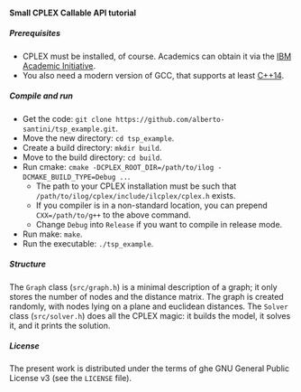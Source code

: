 #### Small CPLEX Callable API tutorial

##### Prerequisites

* CPLEX must be installed, of course. Academics can obtain it via the [IBM Academic Initiative](https://developer.ibm.com/academic/).
* You also need a modern version of GCC, that supports at least [C++14](https://en.wikipedia.org/wiki/C++14).

##### Compile and run

* Get the code: `git clone https://github.com/alberto-santini/tsp_example.git`.
* Move the new directory: `cd tsp_example`.
* Create a build directory: `mkdir build`.
* Move to the build directory: `cd build`.
* Run cmake: `cmake -DCPLEX_ROOT_DIR=/path/to/ilog -DCMAKE_BUILD_TYPE=Debug ..`.
  * The path to your CPLEX installation must be such that `/path/to/ilog/cplex/include/ilcplex/cplex.h` exists.
  * If you compiler is in a non-standard location, you can prepend `CXX=/path/to/g++` to the above command.
  * Change `Debug` into `Release` if you want to compile in release mode.
* Run make: `make`.
* Run the executable: `./tsp_example`.

##### Structure

The `Graph` class (`src/graph.h`) is a minimal description of a graph; it only stores the number of nodes and the distance matrix. The graph is created randomly, with nodes lying on a plane and euclidean distances. The `Solver` class (`src/solver.h`) does all the CPLEX magic: it builds the model, it solves it, and it prints the solution.

##### License

The present work is distributed under the terms of ghe GNU General Public License v3 (see the `LICENSE` file).